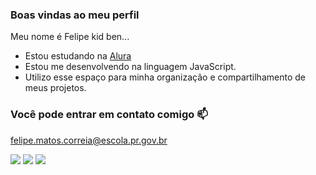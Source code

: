 ### Boas vindas ao meu perfil

Meu nome é Felipe kid ben...

- Estou estudando na [Alura](https://www.alura.com.br)
- Estou me desenvolvendo na linguagem JavaScript.
- Utilizo esse espaço para minha organização e compartilhamento de meus projetos.

### Você pode entrar em contato comigo 📫

felipe.matos.correia@escola.pr.gov.br

![](https://media.tenor.com/VjDP2psp13sAAAAd/cachorrinho-doguinho.gif)
![](https://media.tenor.com/VjDP2psp13sAAAAd/cachorrinho-doguinho.gif)
![](https://media.tenor.com/VjDP2psp13sAAAAd/cachorrinho-doguinho.gif)

